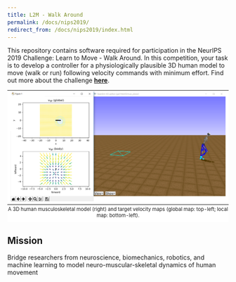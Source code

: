 ```yaml
---
title: L2M - Walk Around
permalink: /docs/nips2019/
redirect_from: /docs/nips2019/index.html
---
```


This repository contains software required for participation in the NeurIPS 2019 Challenge: Learn to Move - Walk Around. In this competition, your task is to develop a controller for a physiologically plausible 3D human model to move (walk or run) following velocity commands with minimum effort. Find out more about the challenge [**here**](https://www.aicrowd.com/challenges/neurips-2019-learning-to-move-walk-around).

<table style="background-color: #ffffff">
<caption align="bottom" style="padding-top: 0.3em; font-size: 0.8em">A 3D human musculoskeletal model (right) and target velocity maps (global map: top-left; local map: bottom-left).</caption>
<tr><td><img src="./fig/L2M2019.png" alt=""/></td></tr>
</table>

## Mission

Bridge researchers from neuroscience, biomechanics, robotics, and machine learning to model neuro-muscular-skeletal dynamics of human movement

